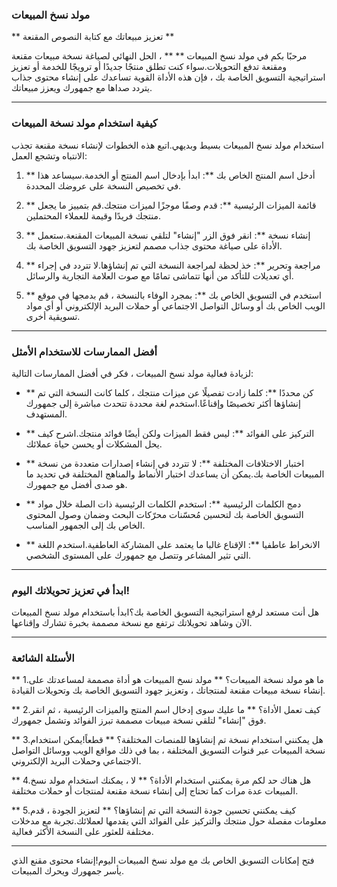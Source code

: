 ### مولد نسخ المبيعات

** تعزيز مبيعاتك مع كتابة النصوص المقنعة **

مرحبًا بكم في مولد نسخ المبيعات ** ** ، الحل النهائي لصياغة نسخة مبيعات مقنعة ومقنعة تدفع التحويلات.سواء كنت تطلق منتجًا جديدًا أو ترويجًا للخدمة أو تعزيز استراتيجية التسويق الخاصة بك ، فإن هذه الأداة القوية تساعدك على إنشاء محتوى جذاب يتردد صداها مع جمهورك ويعزز مبيعاتك.

---

### كيفية استخدام مولد نسخة المبيعات

استخدام مولد نسخ المبيعات بسيط وبديهي.اتبع هذه الخطوات لإنشاء نسخة مقنعة تجذب الانتباه وتشجع العمل:

1. ** أدخل اسم المنتج الخاص بك **: ابدأ بإدخال اسم المنتج أو الخدمة.سيساعد هذا في تخصيص النسخة على عروضك المحددة.

2. ** قائمة الميزات الرئيسية **: قدم وصفًا موجزًا ​​لميزات منتجك.قم بتمييز ما يجعل منتجك فريدًا وقيمة للعملاء المحتملين.

3. ** إنشاء نسخة **: انقر فوق الزر "إنشاء" لتلقي نسخة المبيعات المقنعة.ستعمل الأداة على صياغة محتوى جذاب مصمم لتعزيز جهود التسويق الخاصة بك.

4. ** مراجعة وتحرير **: خذ لحظة لمراجعة النسخة التي تم إنشاؤها.لا تتردد في إجراء أي تعديلات للتأكد من أنها تتماشى تمامًا مع صوت العلامة التجارية والرسائل.

5. ** استخدم في التسويق الخاص بك **: بمجرد الوفاء بالنسخة ، قم بدمجها في موقع الويب الخاص بك أو وسائل التواصل الاجتماعي أو حملات البريد الإلكتروني أو أي مواد تسويقية أخرى.

---

### أفضل الممارسات للاستخدام الأمثل

لزيادة فعالية مولد نسخ المبيعات ، فكر في أفضل الممارسات التالية:

- ** كن محددًا **: كلما زادت تفصيلًا عن ميزات منتجك ، كلما كانت النسخة التي تم إنشاؤها أكثر تخصيصًا وإقناعًا.استخدم لغة محددة تتحدث مباشرة إلى جمهورك المستهدف.

- ** التركيز على الفوائد **: ليس فقط الميزات ولكن أيضًا فوائد منتجك.اشرح كيف يحل المشكلات أو يحسن حياة عملائك.

- ** اختبار الاختلافات المختلفة **: لا تتردد في إنشاء إصدارات متعددة من نسخة المبيعات الخاصة بك.يمكن أن يساعدك اختبار الأنماط والمناهج المختلفة في تحديد ما هو صدى أفضل مع جمهورك.

- ** دمج الكلمات الرئيسية **: استخدم الكلمات الرئيسية ذات الصلة خلال مواد التسويق الخاصة بك لتحسين مُحسّنات محرّكات البحث وضمان وصول المحتوى الخاص بك إلى الجمهور المناسب.

- ** الانخراط عاطفيا **: الإقناع غالبا ما يعتمد على المشاركة العاطفية.استخدم اللغة التي تثير المشاعر وتتصل مع جمهورك على المستوى الشخصي.

---

### ابدأ في تعزيز تحويلاتك اليوم!

هل أنت مستعد لرفع استراتيجية التسويق الخاصة بك؟ابدأ باستخدام مولد نسخ المبيعات الآن وشاهد تحويلاتك ترتفع مع نسخة مصممة بخبرة تشارك وإقناعها.

---

### الأسئلة الشائعة

** 1.ما هو مولد نسخة المبيعات؟ **
مولد نسخ المبيعات هو أداة مصممة لمساعدتك على إنشاء نسخة مبيعات مقنعة لمنتجاتك ، وتعزيز جهود التسويق الخاصة بك وتحويلات القيادة.

** 2.كيف تعمل الأداة؟ **
ما عليك سوى إدخال اسم المنتج والميزات الرئيسية ، ثم انقر فوق "إنشاء" لتلقي نسخة مبيعات مصممة تبرز الفوائد وتشمل جمهورك.

** 3.هل يمكنني استخدام نسخة تم إنشاؤها للمنصات المختلفة؟ **
قطعاً!يمكن استخدام نسخة المبيعات عبر قنوات التسويق المختلفة ، بما في ذلك مواقع الويب ووسائل التواصل الاجتماعي وحملات البريد الإلكتروني.

** 4.هل هناك حد لكم مرة يمكنني استخدام الأداة؟ **
لا ، يمكنك استخدام مولد نسخ المبيعات عدة مرات كما تحتاج إلى إنشاء نسخة مقنعة لمنتجات أو حملات مختلفة.

** 5.كيف يمكنني تحسين جودة النسخة التي تم إنشاؤها؟ **
لتعزيز الجودة ، قدم معلومات مفصلة حول منتجك والتركيز على الفوائد التي يقدمها لعملائك.تجربة مع مدخلات مختلفة للعثور على النسخة الأكثر فعالية.

---

فتح إمكانات التسويق الخاص بك مع مولد نسخ المبيعات اليوم!إنشاء محتوى مقنع الذي يأسر جمهورك ويحرك المبيعات.